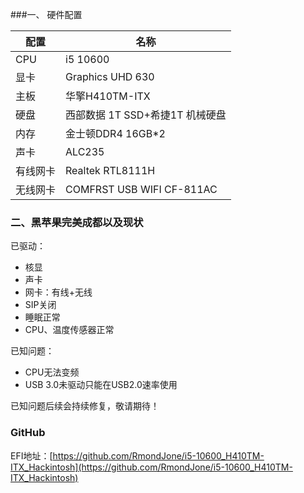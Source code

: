 ###一、 硬件配置

配置|名称
--|--
CPU|i5 10600
显卡|Graphics UHD 630
主板|华擎H410TM-ITX
硬盘| 西部数据 1T SSD+希捷1T 机械硬盘
内存|金士顿DDR4 16GB*2
声卡|ALC235
有线网卡| Realtek RTL8111H
无线网卡| COMFRST USB WIFI CF-811AC

### 二、黑苹果完美成都以及现状

已驱动：

* 核显
* 声卡
* 网卡：有线+无线
* SIP关闭
* 睡眠正常
* CPU、温度传感器正常

已知问题：
* CPU无法变频
* USB 3.0未驱动只能在USB2.0速率使用

已知问题后续会持续修复，敬请期待！

### GitHub
EFI地址：[https://github.com/RmondJone/i5-10600_H410TM-ITX_Hackintosh](https://github.com/RmondJone/i5-10600_H410TM-ITX_Hackintosh)